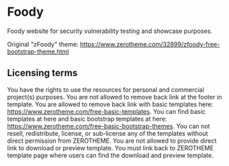 # Foody

Foody website for security vulnerability testing and showcase purposes.

Original "zFoody" theme: https://www.zerotheme.com/32899/zfoody-free-bootstrap-theme.html

## Licensing terms
You have the rights to use the resources for personal and commercial project(s) purposes.
You are not allowed to remove back link at the footer in template.
You are allowed to remove back link with basic templates here: https://www.zerotheme.com/free-basic-templates. You can find basic templates at here and basic bootstrap templates at here: https://www.zerotheme.com/free-basic-bootstrap-themes.
You can not resell, redistribute, license, or sub-license any of the templates without direct permission from ZEROTHEME.
You are not allowed to provide direct link to download or preview template. You must link back to ZEROTHEME template page where users can find the download and preview template.
